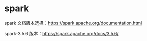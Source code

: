 # spark

spark 文档版本选择：https://spark.apache.org/documentation.html

spark-3.5.6 版本：https://spark.apache.org/docs/3.5.6/

